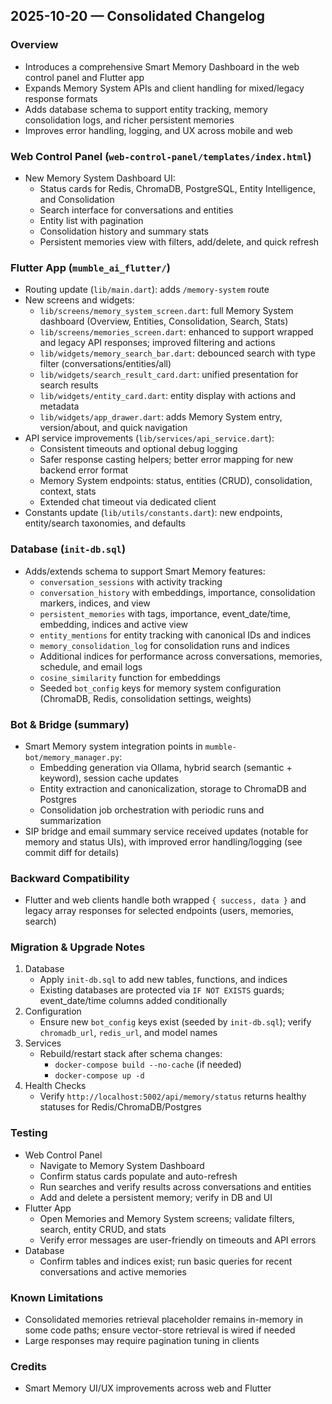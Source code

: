 ## 2025-10-20 — Consolidated Changelog

### Overview
- Introduces a comprehensive Smart Memory Dashboard in the web control panel and Flutter app
- Expands Memory System APIs and client handling for mixed/legacy response formats
- Adds database schema to support entity tracking, memory consolidation logs, and richer persistent memories
- Improves error handling, logging, and UX across mobile and web

### Web Control Panel (`web-control-panel/templates/index.html`)
- New Memory System Dashboard UI:
  - Status cards for Redis, ChromaDB, PostgreSQL, Entity Intelligence, and Consolidation
  - Search interface for conversations and entities
  - Entity list with pagination
  - Consolidation history and summary stats
  - Persistent memories view with filters, add/delete, and quick refresh

### Flutter App (`mumble_ai_flutter/`)
- Routing update (`lib/main.dart`): adds `/memory-system` route
- New screens and widgets:
  - `lib/screens/memory_system_screen.dart`: full Memory System dashboard (Overview, Entities, Consolidation, Search, Stats)
  - `lib/screens/memories_screen.dart`: enhanced to support wrapped and legacy API responses; improved filtering and actions
  - `lib/widgets/memory_search_bar.dart`: debounced search with type filter (conversations/entities/all)
  - `lib/widgets/search_result_card.dart`: unified presentation for search results
  - `lib/widgets/entity_card.dart`: entity display with actions and metadata
  - `lib/widgets/app_drawer.dart`: adds Memory System entry, version/about, and quick navigation
- API service improvements (`lib/services/api_service.dart`):
  - Consistent timeouts and optional debug logging
  - Safer response casting helpers; better error mapping for new backend error format
  - Memory System endpoints: status, entities (CRUD), consolidation, context, stats
  - Extended chat timeout via dedicated client
- Constants update (`lib/utils/constants.dart`): new endpoints, entity/search taxonomies, and defaults

### Database (`init-db.sql`)
- Adds/extends schema to support Smart Memory features:
  - `conversation_sessions` with activity tracking
  - `conversation_history` with embeddings, importance, consolidation markers, indices, and view
  - `persistent_memories` with tags, importance, event_date/time, embedding, indices and active view
  - `entity_mentions` for entity tracking with canonical IDs and indices
  - `memory_consolidation_log` for consolidation runs and indices
  - Additional indices for performance across conversations, memories, schedule, and email logs
  - `cosine_similarity` function for embeddings
  - Seeded `bot_config` keys for memory system configuration (ChromaDB, Redis, consolidation settings, weights)

### Bot & Bridge (summary)
- Smart Memory system integration points in `mumble-bot/memory_manager.py`:
  - Embedding generation via Ollama, hybrid search (semantic + keyword), session cache updates
  - Entity extraction and canonicalization, storage to ChromaDB and Postgres
  - Consolidation job orchestration with periodic runs and summarization
- SIP bridge and email summary service received updates (notable for memory and status UIs), with improved error handling/logging (see commit diff for details)

### Backward Compatibility
- Flutter and web clients handle both wrapped `{ success, data }` and legacy array responses for selected endpoints (users, memories, search)

### Migration & Upgrade Notes
1. Database
   - Apply `init-db.sql` to add new tables, functions, and indices
   - Existing databases are protected via `IF NOT EXISTS` guards; event_date/time columns added conditionally
2. Configuration
   - Ensure new `bot_config` keys exist (seeded by `init-db.sql`); verify `chromadb_url`, `redis_url`, and model names
3. Services
   - Rebuild/restart stack after schema changes:
     - `docker-compose build --no-cache` (if needed)
     - `docker-compose up -d`
4. Health Checks
   - Verify `http://localhost:5002/api/memory/status` returns healthy statuses for Redis/ChromaDB/Postgres

### Testing
- Web Control Panel
  - Navigate to Memory System Dashboard
  - Confirm status cards populate and auto-refresh
  - Run searches and verify results across conversations and entities
  - Add and delete a persistent memory; verify in DB and UI
- Flutter App
  - Open Memories and Memory System screens; validate filters, search, entity CRUD, and stats
  - Verify error messages are user-friendly on timeouts and API errors
- Database
  - Confirm tables and indices exist; run basic queries for recent conversations and active memories

### Known Limitations
- Consolidated memories retrieval placeholder remains in-memory in some code paths; ensure vector-store retrieval is wired if needed
- Large responses may require pagination tuning in clients

### Credits
- Smart Memory UI/UX improvements across web and Flutter


